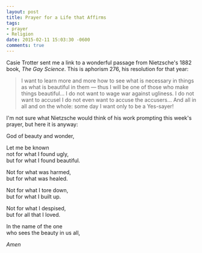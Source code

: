 ```yaml
---
layout: post
title: Prayer for a Life that Affirms
tags:
- prayer
- Religion
date: 2015-02-11 15:03:30 -0600
comments: true
---
```



Casie Trotter sent me a link to a wonderful passage from Nietzsche's 1882 book, *The Gay Science*. This is aphorism 276, his resolution for that year:

>I want to learn more and more how to see what is necessary in things as what is beautiful in them — thus I will be one of those who make things beautiful... I do not want to wage war against ugliness. I do not want to accusel I do not even want to accuse the accusers... And all in all and on the whole: some day I want only to be a Yes-sayer!

I'm not sure what Nietzsche would think of his work prompting this week's prayer, but here it is anyway:

God of beauty and wonder,

Let me be known  
not for what I found ugly,  
but for what I found beautiful.

Not for what was harmed,  
but for what was healed.

Not for what I tore down,  
but for what I built up.

Not for what I despised,  
but for all that I loved.

In the name of the one  
who sees the beauty in us all,

*Amen*

